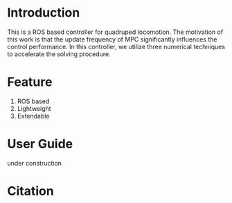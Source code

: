 # Introduction
This is a ROS based controller for quadruped locomotion. The motivation of this work is that the update frequency of MPC significantly influences the control performance. In this controller, we utilize three numerical techniques to accelerate the solving procedure. 
# Feature
1. ROS based
2. Lightweight
3. Extendable
# User Guide
under construction
# Citation

